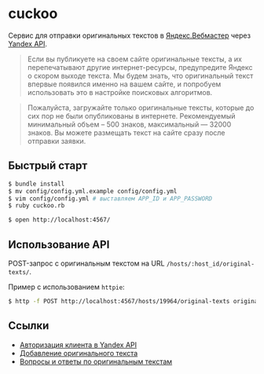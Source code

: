 # cuckoo

Сервис для отправки оригинальных текстов в [Яндекс.Вебмастер](http://webmasters.yandex.ru/) через [Yandex API](http://api.yandex.ru/webmaster/).

> Если вы публикуете на своем сайте оригинальные тексты, а их перепечатывают другие интернет-ресурсы, предупредите Яндекс о скором выходе текста. Мы будем знать, что оригинальный текст впервые появился именно на вашем сайте, и попробуем использовать это в настройке поисковых алгоритмов.

> Пожалуйста, загружайте только оригинальные тексты, которые до сих пор не были опубликованы в интернете. Рекомендуемый минимальный объем – 500 знаков, максимальный — 32000 знаков. Вы можете размещать текст на сайте сразу после отправки заявки.

## Быстрый старт

``` sh
$ bundle install
$ mv config/config.yml.example config/config.yml
$ vim config/config.yml # выставляем APP_ID и APP_PASSWORD
$ ruby cuckoo.rb

$ open http://localhost:4567/
```
## Использование API

POST-запрос с оригинальным текстом на URL `/hosts/:host_id/original-texts/`.

Пример с использованием `httpie`:

``` sh
$ http -f POST http://localhost:4567/hosts/19964/original-texts original_text="Hello world * 100 times"
```


## Ссылки
* [Авторизация клиента в Yandex API](https://oauth.yandex.ru/)
* [Добавление оригинального текста](http://api.yandex.ru/webmaster/doc/dg/reference/host-original-texts-add.xml)
* [Вопросы и ответы по оригинальным текстам](http://help.yandex.ru/webmaster/authored-texts/faq.xml)
